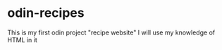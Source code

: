 # odin-recipes

This is my first odin project "recipe website"
I will use my knowledge of HTML in it 